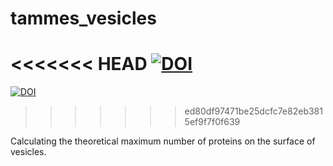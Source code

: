 # tammes_vesicles

<<<<<<< HEAD
[![DOI](https://zenodo.org/badge/202145044.svg)](https://zenodo.org/badge/latestdoi/202145044)
=======
[![DOI](https://zenodo.org/badge/142900211.svg)](https://zenodo.org/badge/latestdoi/142900211)
>>>>>>> ed80df97471be25dcfc7e82eb3815ef9f7f0f639

Calculating the theoretical maximum number of proteins on the surface of vesicles.
